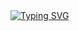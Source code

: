 <html>
  <head>
  </head>
  <body>
   <a href="https://git.io/typing-svg"><img src="https://readme-typing-svg.demolab.com?font=Fira+Code&size=19&pause=1000&center=true&width=435&lines=This+Project+Is+Under+Construction...;Thanks+For+Visiting..." alt="Typing SVG" /></a>
  </body>
</html>
